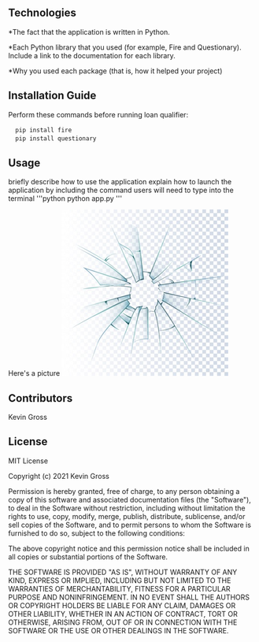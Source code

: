 ## Technologies

*The fact that the application is written in Python.

*Each Python library that you used (for example, Fire and Questionary). Include a link to the documentation for each library.

*Why you used each package (that is, how it helped your project)

## Installation Guide

Perform these commands before running loan qualifier:
```python
  pip install fire
  pip install questionary
```

## Usage

briefly describe how to use the application
explain how to launch the application by including the command users will need to type into the terminal
'''python
python app.py
'''

Here's a picture
![This is the picture's description](pictures/picture_1.jpg)

## Contributors

Kevin Gross

## License

MIT License

Copyright (c) 2021 Kevin Gross

Permission is hereby granted, free of charge, to any person obtaining a copy
of this software and associated documentation files (the "Software"), to deal
in the Software without restriction, including without limitation the rights
to use, copy, modify, merge, publish, distribute, sublicense, and/or sell
copies of the Software, and to permit persons to whom the Software is
furnished to do so, subject to the following conditions:

The above copyright notice and this permission notice shall be included in all
copies or substantial portions of the Software.

THE SOFTWARE IS PROVIDED "AS IS", WITHOUT WARRANTY OF ANY KIND, EXPRESS OR
IMPLIED, INCLUDING BUT NOT LIMITED TO THE WARRANTIES OF MERCHANTABILITY,
FITNESS FOR A PARTICULAR PURPOSE AND NONINFRINGEMENT. IN NO EVENT SHALL THE
AUTHORS OR COPYRIGHT HOLDERS BE LIABLE FOR ANY CLAIM, DAMAGES OR OTHER
LIABILITY, WHETHER IN AN ACTION OF CONTRACT, TORT OR OTHERWISE, ARISING FROM,
OUT OF OR IN CONNECTION WITH THE SOFTWARE OR THE USE OR OTHER DEALINGS IN THE
SOFTWARE.